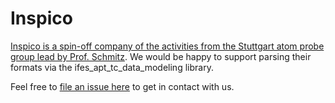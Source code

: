# Inspico

[Inspico is a spin-off company of the activities from the Stuttgart atom probe group lead by Prof. Schmitz](https://www.inspico.eu/).
We would be happy to support parsing their formats via the ifes_apt_tc_data_modeling library.

Feel free to [file an issue here](https://github.com/atomprobe-tc/ifes_apt_tc_data_modeling) to get in contact with us.
